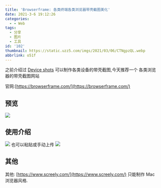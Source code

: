 ```yaml
---
title: 'Browserframe: 各类终端各类浏览器带壳截图美化'
date: 2021-3-6 19:12:26
categories:
  - - Web
tags:
  - 分享
  - 图片
  - 工具
id: '102'
thumbnail: https://static.uzz5.com/imgs/2021/03/06/CTNgpzQL.webp
abbrlink: o51f
---
```



之前介绍过 [Device shots](https://deviceshots.com/) 可以制作各类设备的带壳截图,今天推荐一个 各类浏览器的带壳截图网站 

官网:[https://browserframe.com/](https://browserframe.com/)

## 预览

![](https://static.uzz5.com/imgs/2021/03/06/fGIrJSWy.webp)

## 使用介绍

![](https://static.uzz5.com/imgs/2021/03/06/p5E3i5DL.webp) 也可以粘贴或手动上传 ![](https://static.uzz5.com/imgs/2021/03/06/3pZ2MDZ4.webp)

## 其他

其他: [https://www.screely.com/](https://www.screely.com/) 只能制作 Mac 浏览器风格.